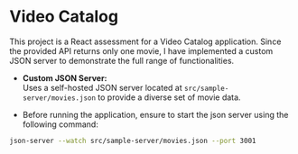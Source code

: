 # Video Catalog

This project is a React assessment for a Video Catalog application. Since the provided API returns only one movie, I have implemented a custom JSON server to demonstrate the full range of functionalities.



- **Custom JSON Server:**  
  Uses a self-hosted JSON server located at `src/sample-server/movies.json` to provide a diverse set of movie data.

- Before running the application, ensure to start the json server using the following command:
```bash
json-server --watch src/sample-server/movies.json --port 3001
``` 